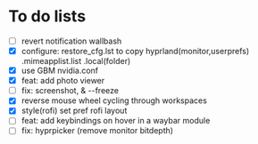 # To do lists

- [ ] revert notification wallbash
- [x] configure: restore_cfg.lst to copy hyprland(monitor,userprefs) .mimeapplist.list .local(folder)
- [x] use GBM nvidia.conf
- [x] feat: add photo viewer
- [ ] fix: screenshot, & --freeze
- [x] reverse mouse wheel cycling through workspaces
- [x] style(rofi) set pref rofi layout
- [ ] feat: add keybindings on hover in a waybar module
- [ ] fix: hyprpicker (remove monitor bitdepth)
